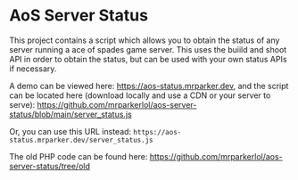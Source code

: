 # AoS Server Status

This project contains a script which allows you to obtain the status of any server running a ace of spades game server. This uses the buiild and shoot API in order to obtain the status, but can
be used with your own status APIs if necessary.

A demo can be viewed here: https://aos-status.mrparker.dev, and the script can be located here (download locally and use a CDN or your server to serve): https://github.com/mrparkerlol/aos-server-status/blob/main/server_status.js

Or, you can use this URL instead:
`https://aos-status.mrparker.dev/server_status.js`

The old PHP code can be found here: https://github.com/mrparkerlol/aos-server-status/tree/old
